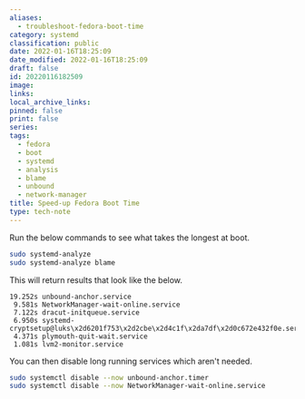 ```yaml
---
aliases:
  - troubleshoot-fedora-boot-time
category: systemd
classification: public
date: 2022-01-16T18:25:09
date_modified: 2022-01-16T18:25:09
draft: false
id: 20220116182509
image: 
links: 
local_archive_links: 
pinned: false
print: false
series: 
tags:
  - fedora
  - boot
  - systemd
  - analysis
  - blame
  - unbound
  - network-manager
title: Speed-up Fedora Boot Time
type: tech-note
---
```


Run the below commands to see what takes the longest at boot.

```sh
sudo systemd-analyze
sudo systemd-analyze blame
```

This will return results that look like the below.

```text
19.252s unbound-anchor.service
 9.581s NetworkManager-wait-online.service
 7.122s dracut-initqueue.service
 6.950s systemd-cryptsetup@luks\x2d6201f753\x2d2cbe\x2d4c1f\x2da7df\x2d0c672e432f0e.service
 4.371s plymouth-quit-wait.service
 1.081s lvm2-monitor.service
```

You can then disable long running services which aren't needed.

```sh
sudo systemctl disable --now unbound-anchor.timer
sudo systemctl disable --now NetworkManager-wait-online.service
```

